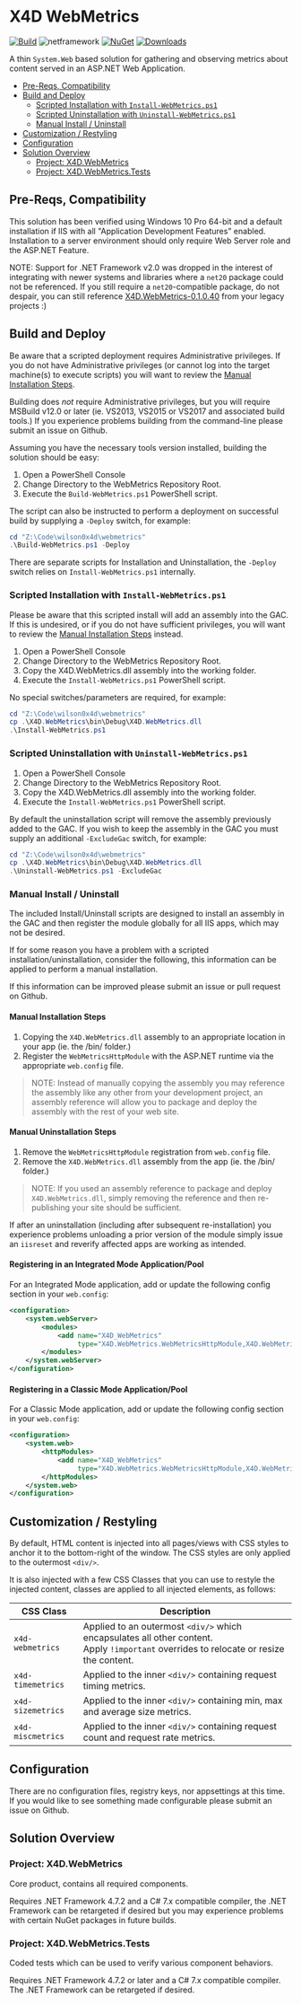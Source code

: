 # X4D WebMetrics 

[![Build](https://ci.appveyor.com/api/projects/status/ljbqrs82depunl04/branch/master?svg=true)](https://ci.appveyor.com/project/wilson0x4d/webmetrics/branch/master) ![netframework](https://img.shields.io/badge/.net-framework-blue.svg) [![NuGet](https://img.shields.io/nuget/v/X4D.WebMetrics.svg)](https://www.nuget.org/packages/X4D.WebMetrics) [![Downloads](https://img.shields.io/nuget/dt/X4D.WebMetrics.svg)](https://www.nuget.org/api/v2/package/X4D.WebMetrics/)


A thin `System.Web` based solution for gathering and observing metrics about content served in an ASP.&shy;NET Web Application.

<!-- @import "[TOC]" {cmd="toc" depthFrom=2 depthTo=3 orderedList=false} -->
<!-- code_chunk_output -->

* [Pre-Reqs, Compatibility](#pre-reqs-compatibility)
* [Build and Deploy](#build-and-deploy)
	* [Scripted Installation with `Install-WebMetrics.ps1`](#scripted-installation-with-install-webmetricsps1)
	* [Scripted Uninstallation with `Uninstall-WebMetrics.ps1`](#scripted-uninstallation-with-uninstall-webmetricsps1)
	* [Manual Install / Uninstall](#manual-install-uninstall)
* [Customization / Restyling](#customization-restyling)
* [Configuration](#configuration)
* [Solution Overview](#solution-overview)
	* [Project: X4D.WebMetrics](#project-x4dwebmetrics)
	* [Project: X4D.WebMetrics.Tests](#project-x4dwebmetricstests)

<!-- /code_chunk_output -->


## Pre-Reqs, Compatibility

This solution has been verified using Windows 10 Pro 64-bit and a default installation if IIS with all "Application Development Features" enabled. Installation to a server environment should only require Web Server role and the ASP.&shy;NET Feature.

NOTE: Support for .NET Framework v2.0 was dropped in the interest of integrating with newer systems and libraries where a `net20` package could not be referenced. If you still require a `net20`-compatible package, do not despair, you can still reference [X4D.WebMetrics-0.1.0.40](https://www.nuget.org/packages/X4D.WebMetrics/0.1.0.40) from your legacy projects :)


## Build and Deploy

Be aware that a scripted deployment requires Administrative privileges. If you do not have Administrative privileges (or cannot log into the target machine(s) to execute scripts) you will want to review the [Manual Installation Steps](#manual-install-uninstall).

Building does *not* require Administrative privileges, but you will require MSBuild v12.0 or later (ie. VS2013, VS2015 or VS2017 and associated build tools.) If you experience problems building from the command-line please submit an issue on Github.

Assuming you have the necessary tools version installed, building the solution should be easy:

1. Open a PowerShell Console
2. Change Directory to the WebMetrics Repository Root.
3. Execute the `Build-WebMetrics.ps1` PowerShell script.

The script can also be instructed to perform a deployment on successful build by supplying a `-Deploy` switch, for example:

```PowerShell
cd "Z:\Code\wilson0x4d\webmetrics"
.\Build-WebMetrics.ps1 -Deploy
```

There are separate scripts for Installation and Uninstallation, the `-Deploy` switch relies on `Install-WebMetrics.ps1` internally.


### Scripted Installation with `Install-WebMetrics.ps1`

Please be aware that this scripted install will add an assembly into the GAC. If this is undesired, or if you do not have sufficient privileges, you will want to review the [Manual Installation Steps](#manual-installation) instead.

1. Open a PowerShell Console
2. Change Directory to the WebMetrics Repository Root.
3. Copy the X4D.WebMetrics.dll assembly into the working folder.
3. Execute the `Install-WebMetrics.ps1` PowerShell script.

No special switches/parameters are required, for example:

```PowerShell
cd "Z:\Code\wilson0x4d\webmetrics"
cp .\X4D.WebMetrics\bin\Debug\X4D.WebMetrics.dll
.\Install-WebMetrics.ps1
```


### Scripted Uninstallation with `Uninstall-WebMetrics.ps1`

1. Open a PowerShell Console
2. Change Directory to the WebMetrics Repository Root.
3. Copy the X4D.WebMetrics.dll assembly into the working folder.
3. Execute the `Install-WebMetrics.ps1` PowerShell script.

By default the uninstallation script will remove the assembly previously added to the GAC. If you wish to keep the assembly in the GAC you must supply an additional `-ExcludeGac` switch, for example:

```PowerShell
cd "Z:\Code\wilson0x4d\webmetrics"
cp .\X4D.WebMetrics\bin\Debug\X4D.WebMetrics.dll
.\Uninstall-WebMetrics.ps1 -ExcludeGac
```

### Manual Install / Uninstall

The included Install/Uninstall scripts are designed to install an assembly in the GAC and then register the module globally for all IIS apps, which may not be desired. 

If for some reason you have a problem with a scripted installation/uninstallation, consider the following, this information can be applied to perform a manual installation.

If this information can be improved please submit an issue or pull request on Github.


#### Manual Installation Steps

1. Copying the `X4D.WebMetrics.dll` assembly to an appropriate location in your app (ie. the /bin/ folder.) 
2. Register the `WebMetricsHttpModule` with the ASP.&shy;NET runtime via the appropriate `web.config` file.

> NOTE: Instead of manually copying the assembly you may reference the assembly like any other from your development project, an assembly reference will allow you to package and deploy the assembly with the rest of your web site.


#### Manual Uninstallation Steps

1. Remove the `WebMetricsHttpModule` registration from `web.config` file.
2. Remove the `X4D.WebMetrics.dll` assembly from the app (ie. the /bin/ folder.)

> NOTE: If you used an assembly reference to package and deploy `X4D.WebMetrics.dll`, simply removing the reference and then re-publishing your site should be sufficient.

If after an uninstallation (including after subsequent re-installation) you experience problems unloading a prior version of the module simply issue an `iisreset` and reverify affected apps are working as intended.


#### Registering in an Integrated Mode Application/Pool

For an Integrated Mode application, add or update the following config section in your `web.config`:

```xml
<configuration>
    <system.webServer>
        <modules>
            <add name="X4D_WebMetrics" 
                 type="X4D.WebMetrics.WebMetricsHttpModule,X4D.WebMetrics" />
        </modules>
    </system.webServer>
</configuration>
```


#### Registering in a Classic Mode Application/Pool

For a Classic Mode application, add or update the following config section in your `web.config`:

```xml
<configuration>
    <system.web>
        <httpModules>
            <add name="X4D_WebMetrics" 
                 type="X4D.WebMetrics.WebMetricsHttpModule,X4D.WebMetrics" />
        </httpModules>
    </system.web>
</configuration>
```


## Customization / Restyling

By default, HTML content is injected into all pages/views with CSS styles to anchor it to the bottom-right of the window. The CSS styles are only applied to the outermost `<div/>`.

It is also injected with a few CSS Classes that you can use to restyle the injected content, classes are applied to all injected elements, as follows:

| CSS Class | Description |
|-|-|
| `x4d-webmetrics` | Applied to an outermost `<div/>` which encapsulates all other content.<br/>Apply `!important` overrides to relocate or resize the content. |
| `x4d-timemetrics` | Applied to the inner `<div/>` containing request timing metrics. |
| `x4d-sizemetrics` | Applied to the inner `<div/>` containing min, max and average size metrics. |
| `x4d-miscmetrics` | Applied to the inner `<div/>` containing request count and request rate metrics. |


## Configuration

There are no configuration files, registry keys, nor appsettings at this time. If you would like to see something made configurable please submit an issue on Github.


## Solution Overview
### Project: X4D.WebMetrics

Core product, contains all required components.

Requires .NET Framework 4.7.2 and a C# 7.x compatible compiler, the .NET Framework can be retargeted if desired but you may experience problems with certain NuGet packages in future builds.


### Project: X4D.WebMetrics.Tests

Coded tests which can be used to verify various component behaviors.

Requires .NET Framework 4.7.2 or later and a C# 7.x compatible compiler. The .NET Framework can be retargeted if desired.

